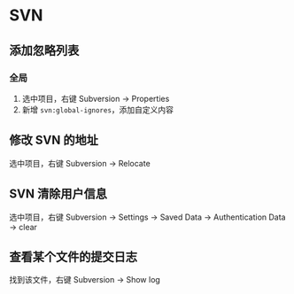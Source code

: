 # SVN

## 添加忽略列表

### 全局

1. 选中项目，右键 Subversion -> Properties
2. 新增 `svn:global-ignores`，添加自定义内容

## 修改 SVN 的地址

选中项目，右键 Subversion -> Relocate

## SVN 清除用户信息

选中项目，右键 Subversion -> Settings -> Saved Data -> Authentication Data -> clear

## 查看某个文件的提交日志

找到该文件，右键 Subversion -> Show log
